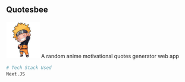
## Quotesbee
<img src="public/logo.jpg" height="100px" width="90px">
A random anime motivational quotes generator web app



```sh
# Tech Stack Used
Next.JS

```



